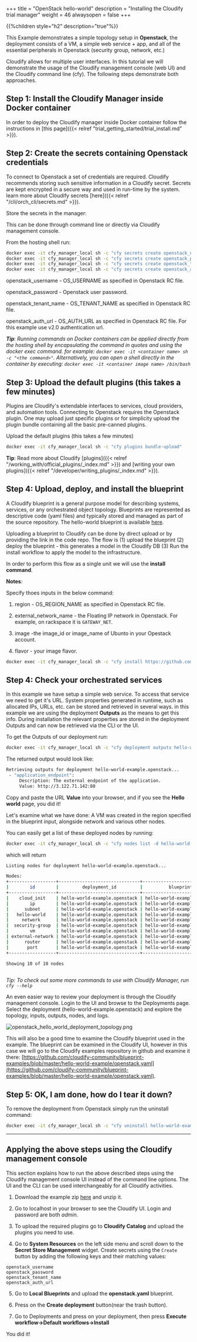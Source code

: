 +++
title = "OpenStack hello-world"
description = "Installing the Cloudify trial manager"
weight = 46
alwaysopen = false
+++

{{%children style="h2" description="true"%}}


This Example demonstrates a simple topology setup in **Openstack**, the deployment consists of a VM, a simple web service + app, and all of the essential peripherals in Openstack (security group, network, etc.)

Cloudify allows for multiple user interfaces. In this tutorial we will demonstrate the usage of the Cloudify management console (web UI) and the Cloudify command line (cfy). The following steps demonstrate both approaches.

## Step 1: Install the Cloudify Manager inside Docker container

In order to deploy the Cloudify manager inside Docker container follow the instructions in [this page]({{< relref "trial_getting_started/trial_install.md" >}}).

## Step 2: Create the secrets containing Openstack credentials

To connect to Openstack a set of credentials are required. Cloudify recommends storing such sensitive information in a Cloudify secret. Secrets are kept encrypted in a secure way and used in run-time by the system. learn more about Cloudify secrets [here]({{< relref "/cli/orch_cli/secrets.md" >}}).

Store the secrets in the manager:

This can be done through command line or directly via Cloudify management console.

From the hosting shell run:
```bash   
docker exec -it cfy_manager_local sh -c "cfy secrets create openstack_username --secret-string <user_name>"
docker exec -it cfy_manager_local sh -c "cfy secrets create openstack_password --secret-string <password>"
docker exec -it cfy_manager_local sh -c "cfy secrets create openstack_tenant_name --secret-string <tenant_name>"
docker exec -it cfy_manager_local sh -c "cfy secrets create openstack_auth_url --secret-string <url>"

```                                             
openstack_username - OS_USERNAME as specified in Openstack RC file.

openstack_password - Openstack user password.

openstack_tenant_name - OS_TENANT_NAME as specified in Openstack RC file.

openstack_auth_url - OS_AUTH_URL as specified in Openstack RC file. For this example use v2.0 authentication url. 

_**Tip**: Running commands on Docker containers can be applied directly from the hosting shell by encapsulating the command in quotes and using the docker exec command. for example: `docker exec -it <container name> sh -c "<the command>"`.  Alternatively, you can open a shell directly in the container by executing: `docker exec -it <container image name> /bin/bash`_

## Step 3: Upload the default plugins (this takes a few minutes)

Plugins are Cloudify's extendable interfaces to services, cloud providers, and automation tools. Connecting to Openstack requires the Openstack plugin. One may upload just specific plugins or for simplicity upload the plugin bundle containing all the basic pre-canned plugins.

Upload the default plugins (this takes a few minutes)
```bash
docker exec -it cfy_manager_local sh -c "cfy plugins bundle-upload"
```
**Tip**: Read more about Cloudify [plugins]({{< relref "/working_with/official_plugins/_index.md" >}}) and [writing your own plugins]({{< relref "/developer/writing_plugins/_index.md" >}}). 

## Step 4: Upload, deploy, and install the blueprint

A Cloudify blueprint is a general purpose model for describing systems, services, or any orchestrated object topology. Blueprints are represented as descriptive code (yaml files) and typically stored and managed as part of the source repository. The hello-world blueprint is available [here](https://github.com/cloudify-community/blueprint-examples/blob/master/hello-world-example/openstack.yaml).

Uploading a blueprint to Cloudify can be done by direct upload or by providing the link in the code repo.
The flow is (1) upload the blueprint (2) deploy the blueprint - this generates a model in the Cloudify DB (3) Run the install workflow to apply the model to the infrastructure.

In order to perform this flow as a single unit we will use the **install command**. 


**Notes**: 

Specify thoes inputs in the below command:

1. region - OS_REGION_NAME as specified in Openstack RC file.

2. external_network_name - the Floating IP network in Openstack. For example, on rackspace it is `GATEWAY_NET`.

3. image -the image_id or image_name of Ubunto in your Opestack account.

4. flavor - your image flavor. 

```bash
docker exec -it cfy_manager_local sh -c "cfy install https://github.com/cloudify-community/blueprint-examples/releases/download/5.0.5-1/hello-world-example.zip -n openstack.yaml -i region=<Openstack_REGION> -i external_network_name=<NETWORK_NAME> -i image=<UBUNTU_TRUSTY_IMAGE_ID> -i flavor=<IMAGE_FLAVOR>"
```

## Step 4: Check your orchestrated services

In this example we  have setup a simple web service. To access that service we need to get it's URL.
System properties generated in runtime, such as allocated IPs, URLs, etc. can be stored and retrieved in several ways. in this example we are using the deployment **Outputs** as the means to get this info. During installation the relevant properties are stored in the deployment Outputs and can now be retrieved via the CLI or the UI.

To get the Outputs of our deployment run:
```bash
docker exec -it cfy_manager_local sh -c "cfy deployment outputs hello-world-example.openstack"
```
The returned output would look like:
``` bash
Retrieving outputs for deployment hello-world-example.openstack...
 - "application_endpoint":
     Description: The external endpoint of the application.
     Value: http://3.122.71.142:80
```

Copy and paste the URL **Value** into your browser, and if you see the **Hello world** page, you did it!

Let's examine what we have done:
A VM was created in the region specified in the blueprint input, alongside network and various other nodes.

You can easily get a list of these deployed nodes by running:
```bash
docker exec -it cfy_manager_local sh -c "cfy nodes list -d hello-world-example.openstack"
```

which will return

```bash
Listing nodes for deployment hello-world-example.openstack...

Nodes:
+------------------+-------------------------------+-------------------------------+---------+----------------------------------------+------------+----------------+---------------------+-----------------------------+------------+
|        id        |         deployment_id         |          blueprint_id         | host_id |                  type                  | visibility |  tenant_name   | number_of_instances | planned_number_of_instances | created_by |
+------------------+-------------------------------+-------------------------------+---------+----------------------------------------+------------+----------------+---------------------+-----------------------------+------------+
|    cloud_init    | hello-world-example.openstack | hello-world-example.openstack |         |  cloudify.nodes.CloudInit.CloudConfig  |   tenant   | default_tenant |          1          |              1              |   admin    |
|        ip        | hello-world-example.openstack | hello-world-example.openstack |         |  cloudify.nodes.openstack.FloatingIP   |   tenant   | default_tenant |          1          |              1              |   admin    |
|      subnet      | hello-world-example.openstack | hello-world-example.openstack |         |    cloudify.nodes.openstack.Subnet     |   tenant   | default_tenant |          1          |              1              |   admin    |
|   hello-world    | hello-world-example.openstack | hello-world-example.openstack |         |    cloudify.nodes.ansible.Playbook     |   tenant   | default_tenant |          1          |              1              |   admin    |
|     network      | hello-world-example.openstack | hello-world-example.openstack |         |    cloudify.nodes.openstack.Network    |   tenant   | default_tenant |          1          |              1              |   admin    |
|  security-group  | hello-world-example.openstack | hello-world-example.openstack |         | cloudify.nodes.openstack.SecurityGroup |   tenant   | default_tenant |          1          |              1              |   admin    |
|        vm        | hello-world-example.openstack | hello-world-example.openstack |    vm   |    cloudify.nodes.openstack.Server     |   tenant   | default_tenant |          1          |              1              |   admin    |
| external-network | hello-world-example.openstack | hello-world-example.openstack |         |    cloudify.nodes.openstack.Network    |   tenant   | default_tenant |          1          |              1              |   admin    |
|      router      | hello-world-example.openstack | hello-world-example.openstack |         |    cloudify.nodes.openstack.Router     |   tenant   | default_tenant |          1          |              1              |   admin    |
|       port       | hello-world-example.openstack | hello-world-example.openstack |         |     cloudify.nodes.openstack.Port      |   tenant   | default_tenant |          1          |              1              |   admin    |
+------------------+-------------------------------+-------------------------------+---------+----------------------------------------+------------+----------------+---------------------+-----------------------------+------------+

Showing 10 of 10 nodes
                                                                                                                                                     
```
_Tip: To check out some more commands to use with Cloudify Manager, run `cfy --help`_


An even easier way to review your deployment is through the Cloudify management console. Login to the UI and browse to the Deployments page. Select the deployment (hello-world-example.openstack) and explore the topology, inputs, outputs, nodes, and logs.

![openstack_hello_world_deployment_topology.png]( /images/trial_getting_started/openstack_hello_world_deployment_topology.png )

This will also be a good time to examine the Cloudify blueprint used in the example. The blueprint can be examined in the Cloudify UI, however in this case we will go to the Cloudify examples repository in github and examine it there: [https://github.com/cloudify-community/blueprint-examples/blob/master/hello-world-example/openstack.yaml](https://github.com/cloudify-community/blueprint-examples/blob/master/hello-world-example/openstack.yaml).


## Step 5: OK, I am done, how do I tear it down?

To remove the deployment from Openstack simply run the uninstall command:
```bash
docker exec -it cfy_manager_local sh -c "cfy uninstall hello-world-example.<aws/gcp/azure/openstack>"
```


----


## Applying the above steps using the Cloudify management console
This section explains how to run the above described steps using the Cloudify management console UI instead of the command line options. The UI and the CLI can be used interchangeably for all Cloudify activities.

1. Download the example zip [here](https://github.com/cloudify-community/blueprint-examples/releases/download/5.0.5-1/hello-world-example.zip) and unzip it.

2. Go to localhost in your browser to see the Cloudify UI. Login and password are both _admin_.

3. To upload the required plugins go to **Cloudify Catalog** and upload the plugins you need to use.

4. Go to **System Resources** on the left side menu and scroll down to the **Secret Store Management** widget. Create secrets using the `Create` button by adding the following keys and their matching values:

``` 
openstack_username
openstack_password
openstack_tenant_name
openstack_auth_url

```

5. Go to **Local Blueprints** and upload the **openstack.yaml** blueprint.

6. Press on the **Create deployment** button(near the trash button).

7. Go to Deployments and press on your deployment, then press **Execute workflow->Default workflows->Install**

You did it!
